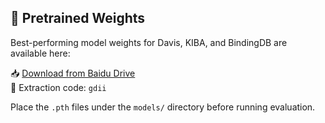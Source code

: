 ## 🔗 Pretrained Weights

Best-performing model weights for Davis, KIBA, and BindingDB are available here:

📥 [Download from Baidu Drive](https://pan.baidu.com/s/1UWWRpL9nDCbhL4mITKYlIQ?pwd=gdii)  
🔑 Extraction code: `gdii`

Place the `.pth` files under the `models/` directory before running evaluation.
